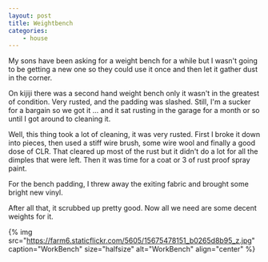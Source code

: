 ```yaml
---
layout: post
title: Weightbench
categories:
    - house
---
```


My sons have been asking for a weight bench for a while but I wasn't going to be getting a new one so they could use it once and then let it gather dust in the corner.

On kijiji there was a second hand weight bench only it wasn't in the greatest of condition. Very rusted, and the padding was slashed. Still, I'm a sucker for a bargain so we got it ... and it sat rusting in the garage for a month or so until I got around to cleaning it.

Well, this thing took a lot of cleaning, it was very rusted. First I broke it down into pieces, then used a stiff wire brush, some wire wool and finally a good dose of CLR. That cleared up most of the rust but it didn't do a lot for all the dimples that were left. Then it was time for a coat or 3 of rust proof spray paint.

For the bench padding, I threw away the exiting fabric and brought some bright new vinyl.

After all that, it scrubbed up pretty good. Now all we need are some decent weights for it.

{% img src="https://farm6.staticflickr.com/5605/15675478151_b0265d8b95_z.jpg" caption="WorkBench" size="halfsize" alt="WorkBench" align="center" %}